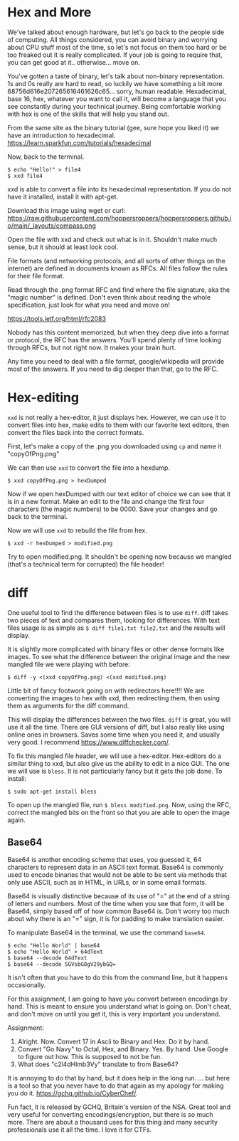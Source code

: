 # Hex and More
We've talked about enough hardware, but let's go back to the people side of computing. All things considered, you can avoid binary and worrying about CPU stuff most of the time, so let's not focus on them too hard or be too freaked out it is really complicated. If your job is going to require that, you can get good at it.. otherwise... move on.

You've gotten a taste of binary, let's talk about non-binary representation. 1s and 0s really are hard to read, so luckily we have something a bit more 68756d616e207265616461626c65... sorry, human readable. Hexadecimal, base 16, hex, whatever you want to call it, will become a language that you see constantly during your technical journey. Being comfortable working with hex is one of the skills that will help you stand out. 

From the same site as the binary tutorial (gee, sure hope you liked it) we have an introduction to hexadecimal. <https://learn.sparkfun.com/tutorials/hexadecimal> 

Now, back to the terminal. 
```
$ echo "Hello!" > file4 
$ xxd file4
```

xxd is able to convert a file into its hexadecimal representation. If you do not have it installed, install it with apt-get. 

Download this image using wget or curl: <https://raw.githubusercontent.com/hoppersroppers/hoppersroppers.github.io/main/_layouts/compass.png> 

Open the file with xxd and check out what is in it. Shouldn't make much sense, but it should at least look cool. 

File formats (and networking protocols, and all sorts of other things on the internet) are defined in documents known as RFCs. All files follow the rules for their file format. 

Read through the .png format RFC and find where the file signature, aka the "magic number" is defined. Don't even think about reading the whole specification, just look for what you need and move on!

<https://tools.ietf.org/html/rfc2083>

Nobody has this content memorized, but when they deep dive into a format or protocol, the RFC has the answers. You'll spend plenty of time looking through RFCs, but not right now. It makes your brain hurt.

Any time you need to deal with a file format, google/wikipedia will provide most of the answers. If you need to dig deeper than that, go to the RFC. 

# Hex-editing 
```xxd``` is not really a hex-editor, it just displays hex. However, we can use it to convert files into hex, make edits to them with our favorite text editors, then convert the files back into the correct formats. 

First, let's make a copy of the .png you downloaded using ```cp``` and name it "copyOfPng.png"

We can then use ```xxd``` to convert the file into a hexdump. 

```
$ xxd copyOfPng.png > hexDumped
```

Now if we open hexDumped with our text editor of choice we can see that it is in a new format. Make an edit to the file and change the first four characters (the magic numbers) to be 0000. Save your changes and go back to the terminal. 

Now we will use ```xxd``` to rebuild the file from hex. 

```
$ xxd -r hexDumped > modified.png
```

Try to open modified.png. It shouldn't be opening now because we mangled (that's a technical term for corrupted) the file header! 


# diff

One useful tool to find the difference between files is to use ```diff```. diff takes two pieces of text and compares them, looking for differences. With text files usage is as simple as ```$ diff file1.txt file2.txt``` and the results will display. 

It is slightly more complicated with binary files or other dense formats like images. To see what the difference between the original image and the new mangled file we were playing with before:

```
$ diff -y <(xxd copyOfPng.png) <(xxd modified.png)  
```

Little bit of fancy footwork going on with redirectors here!!!! We are converting the images to hex with xxd, then redirecting them, then using them as arguments for the diff command. 

This will display the differences between the two files. ```diff``` is great, you will use it all the time. There are GUI versions of diff, but I also really like using online ones in browsers. Saves some time when you need it, and usually very good. I recommend <https://www.diffchecker.com/>.

To fix this mangled file header, we will use a hex-editor. Hex-editors do a similar thing to xxd, but also give us the ability to edit in a nice GUI. The one we will use is ```bless```. It is not particularly fancy but it gets the job done. To install: 

```
$ sudo apt-get install bless
```

To open up the mangled file, run ```$ bless modified.png```. Now, using the RFC, correct the mangled bits on the front so that you are able to open the image again. 


## Base64 

Base64 is another encoding scheme that uses, you guessed it, 64 characters to represent data in an ASCII text format. Base64 is commonly used to encode binaries that would not be able to be sent via methods that only use ASCII, such as in HTML, in URLs, or in some email formats. 

Base64 is visually distinctive because of its use of "=" at the end of a string of letters and numbers. Most of the time when you see that form, it will be Base64, simply based off of how common Base64 is. Don't worry too much about why there is an "=" sign, it is for padding to make translation easier. 

To manipulate Base64 in the terminal, we use the command ```base64```.

```
$ echo "Hello World" | base64 
$ echo "Hello World" > 64dText
$ base64 --decode 64dText
$ base64 --decode SGVsbG8gV29ybGQ=
``` 

It isn't often that you have to do this from the command line, but it happens occasionally. 

For this assignment, I am going to have you convert between encodings by hand. This is meant to ensure you understand what is going on. Don't cheat, and don't move on until you get it, this is very important you understand. 

Assignment: 


   1. Alright. Now. Convert 17 in Ascii to Binary and Hex. Do it by hand.
   2. Convert "Go Navy" to Octal, Hex, and Binary. Yes. By hand. Use Google to figure out how. This is supposed to not be fun. 
   3. What does "c2l4dHlmb3Vy" translate to from Base64?


It is annoying to do that by hand, but it does help in the long run. ... but here is a tool so that you never have to do that again as my apology for making you do it. <https://gchq.github.io/CyberChef/>. 

Fun fact, it is released by GCHQ, Britain's version of the NSA. Great tool and very useful for converting encodings/encryption, but there is so much more. There are about a thousand uses for this thing and many security professionals use it all the time. I love it for CTFs.

